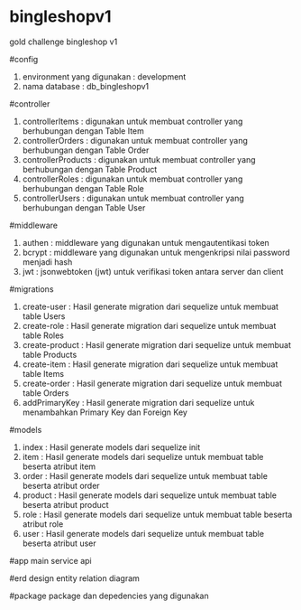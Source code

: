 # bingleshopv1
gold challenge bingleshop v1

#config
1. environment yang digunakan : development
2. nama database : db_bingleshopv1

#controller
1. controllerItems : digunakan untuk membuat controller yang berhubungan dengan Table Item
2. controllerOrders : digunakan untuk membuat controller yang berhubungan dengan Table Order
3. controllerProducts : digunakan untuk membuat controller yang berhubungan dengan Table Product
4. controllerRoles : digunakan untuk membuat controller yang berhubungan dengan Table Role
5. controllerUsers : digunakan untuk membuat controller yang berhubungan dengan Table User

#middleware
1. authen : middleware yang digunakan untuk mengautentikasi token
2. bcrypt : middleware yang digunakan untuk mengenkripsi nilai password menjadi hash
3. jwt : jsonwebtoken (jwt) untuk verifikasi token antara server dan client

#migrations
1. create-user : Hasil generate migration dari sequelize untuk membuat table Users
2. create-role : Hasil generate migration dari sequelize untuk membuat table Roles
3. create-product : Hasil generate migration dari sequelize untuk membuat table Products
4. create-item : Hasil generate migration dari sequelize untuk membuat table Items
5. create-order : Hasil generate migration dari sequelize untuk membuat table Orders
6. addPrimaryKey : Hasil generate migration dari sequelize untuk menambahkan Primary Key dan Foreign Key

#models
1. index : Hasil generate models dari sequelize init
2. item : Hasil generate models dari sequelize untuk membuat table beserta atribut item
3. order : Hasil generate models dari sequelize untuk membuat table beserta atribut order
4. product : Hasil generate models dari sequelize untuk membuat table beserta atribut product
5. role : Hasil generate models dari sequelize untuk membuat table beserta atribut role
6. user : Hasil generate models dari sequelize untuk membuat table beserta atribut user

#app
main service api

#erd
design entity relation diagram

#package
package dan depedencies yang digunakan
